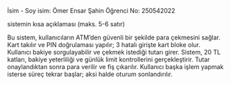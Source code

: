 İsim - Soy isim: Ömer Ensar Şahin
Öğrenci No: 250542022

sistemin kısa açıklaması (maks. 5-6 satır)

Bu sistem, kullanıcıların ATM’den güvenli bir şekilde para çekmesini sağlar.
Kart takılır ve PIN doğrulaması yapılır; 3 hatalı girişte kart bloke olur.
Kullanıcı bakiye sorgulayabilir ve çekmek istediği tutarı girer.
Sistem, 20 TL katları, bakiye yeterliliği ve günlük limit kontrollerini gerçekleştirir.
Tutar onaylandıktan sonra para verilir ve fiş çıkarılır.
Kullanıcı başka işlem yapmak isterse süreç tekrar başlar; aksi halde oturum sonlandırılır.
